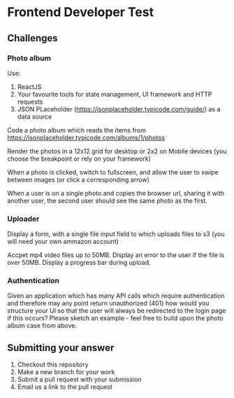 # Frontend Developer Test

## Challenges

### Photo album

Use:

1. ReactJS
2. Your favourite tools for state management, UI framework and HTTP requests
3. JSON PLaceholder (https://jsonplaceholder.typicode.com/guide/) as a data source

Code a photo album which reads the items from https://jsonplaceholder.typicode.com/albums/1/photos

Render the photos in a 12x12 grid for desktop or 2x2 on Mobile devices (you choose the breakpoint or rely on your framework)

When a photo is clicked, switch to fullscreen, and allow the user to swipe between images (or click a corresponding arrow)

When a user is on a single photo and copies the browser url, sharing it with another user, the second user should see the same photo as the first.

### Uploader

Display a form, with a single file input field to which uploads files to s3 (you will need your own ammazon account)

Accpet mp4 video files up to 50MB. Display an error to the user if the file is over 50MB. Display a progress bar during upload.

### Authentication

Given an application which has many API calls which require authentication and therefore may any point return unauthorized (401) how would you structure your UI so that the user will always be redirected to the login page if this occurs? Please sketch an example - feel free to build upon the photo album case from above.

## Submitting your answer

1. Checkout this repository
2. Make a new branch for your work
3. Submit a pull request with your submission
4. Email us a link to the pull request
